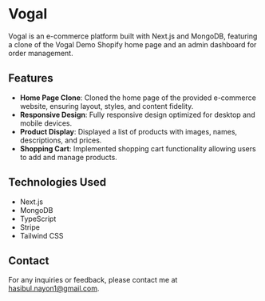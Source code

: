 # Vogal

Vogal is an e-commerce platform built with Next.js and MongoDB, featuring a clone of the Vogal Demo Shopify home page and an admin dashboard for order management.

## Features

- **Home Page Clone**: Cloned the home page of the provided e-commerce website, ensuring layout, styles, and content fidelity.
- **Responsive Design**: Fully responsive design optimized for desktop and mobile devices.
- **Product Display**: Displayed a list of products with images, names, descriptions, and prices.
- **Shopping Cart**: Implemented shopping cart functionality allowing users to add and manage products.

## Technologies Used

- Next.js
- MongoDB
- TypeScript
- Stripe
- Tailwind CSS

## Contact

For any inquiries or feedback, please contact me at [hasibul.nayon1@gmail.com](mailto:hasibul.nayon1@gmail.com).
